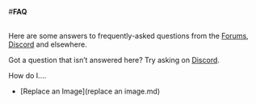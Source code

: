 #__FAQ__

&nbsp;  
Here are some answers to frequently-asked questions from the [Forums](https://forum.fanart.tv/index.php), [Discord](https://discord.gg/r9VufRk) and elsewhere. 

Got a question that isn’t answered here? Try asking on [Discord](https://discord.gg/r9VufRk).

How do I....

* [Replace an Image](replace an image.md)
